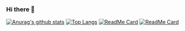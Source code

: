 ### Hi there 👋

<!--
**liangjiaze/liangjiaze** is a ✨ _special_ ✨ repository because its `README.md` (this file) appears on your GitHub profile.

Here are some ideas to get you started:

- 🔭 I’m currently working on ...
- 🌱 I’m currently learning ...
- 👯 I’m looking to collaborate on ...
- 🤔 I’m looking for help with ...
- 💬 Ask me about ...
- 📫 How to reach me: ...
- 😄 Pronouns: ...
- ⚡ Fun fact: ...
-->
[![Anurag's github stats](https://github-readme-stats.vercel.app/api?username=liangjiaze&show_icons=true)](https://github.com/anuraghazra/github-readme-stats)
[![Top Langs](https://github-readme-stats.vercel.app/api/top-langs/?username=liangjiaze&layout=compact)](https://github.com/anuraghazra/github-readme-stats)
[![ReadMe Card](https://github-readme-stats.vercel.app/api/pin/?username=liangjiaze&repo=python1.0.0)](https://github.com/anuraghazra/github-readme-stats)
[![ReadMe Card](https://github-readme-stats.vercel.app/api/pin/?username=liangjiaze&repo=java-note)](https://github.com/anuraghazra/github-readme-stats)
